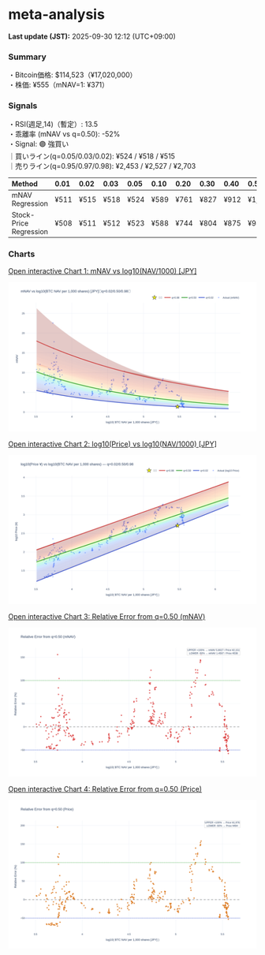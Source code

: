 # meta-analysis


<!--REPORT:START-->
**Last update (JST):** 2025-09-30 12:12 (UTC+09:00)

### Summary
・Bitcoin価格: $114,523（¥17,020,000）  
・株価: ¥555（mNAV=1: ¥371）

### Signals
・RSI(週足,14)（暫定）: 13.5  
・乖離率 (mNAV vs q=0.50): -52%  
・Signal: 🟣 強買い  
｜買いライン(q=0.05/0.03/0.02): ¥524 / ¥518 / ¥515  
｜売りライン(q=0.95/0.97/0.98): ¥2,453 / ¥2,527 / ¥2,703

| Method                 | 0.01   | 0.02   | 0.03   | 0.05   | 0.10   | 0.20   | 0.30   | 0.40   | 0.50   | 0.60   | 0.70   | 0.80   | 0.90   | 0.95   | 0.97   | 0.98   | 0.99   |
|:-----------------------|:-------|:-------|:-------|:-------|:-------|:-------|:-------|:-------|:-------|:-------|:-------|:-------|:-------|:-------|:-------|:-------|:-------|
| mNAV Regression        | ¥511   | ¥515   | ¥518   | ¥524   | ¥589   | ¥761   | ¥827   | ¥912   | ¥1,075 | ¥1,236 | ¥1,350 | ¥1,704 | ¥2,216 | ¥2,453 | ¥2,527 | ¥2,703 | ¥2,685 |
| Stock-Price Regression | ¥508   | ¥511   | ¥512   | ¥523   | ¥588   | ¥744   | ¥804   | ¥875   | ¥988   | ¥1,093 | ¥1,253 | ¥1,622 | ¥2,028 | ¥2,286 | ¥2,277 | ¥2,482 | ¥2,498 |

### Charts
[Open interactive Chart 1: mNAV vs log10(NAV/1000) [JPY]](https://tkzm240.github.io/meta-analysis/fig1.html)

![fig1](assets/fig1.png)

[Open interactive Chart 2: log10(Price) vs log10(NAV/1000) [JPY]](https://tkzm240.github.io/meta-analysis/fig2.html)

![fig2](assets/fig2.png)

[Open interactive Chart 3: Relative Error from q=0.50 (mNAV)](https://tkzm240.github.io/meta-analysis/fig3.html)

![fig3](assets/fig3.png)

[Open interactive Chart 4: Relative Error from q=0.50 (Price)](https://tkzm240.github.io/meta-analysis/fig4.html)

![fig4](assets/fig4.png)
<!--REPORT:END-->
